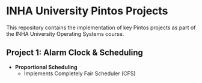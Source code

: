# INHA University Pintos Projects

This repository contains the implementation of key Pintos projects as part of the INHA University Operating Systems course.

## Project 1: Alarm Clock & Scheduling
- **Proportional Scheduling**  
  - Implements Completely Fair Scheduler (CFS)



